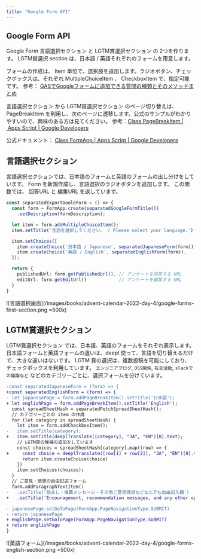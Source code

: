 ```yaml
---
title: "Google Form API"
---
```


## Google Form API


Google Form 言語選択セクション と LGTM賞選択セクション の 2つを作ります。
LGTM賞選択 section は、日本語 / 英語それぞれのフォームを用意します。

フォームの作成は、 Item 単位で、選択肢を追加します。ラジオボタン、チェックボックスは、それぞれ MultipleChoiceItem 、 CheckboxItem で、指定可能です。
参考： [GASでGoogleフォームに追加できる質問の種類とそのメソッドまとめ](https://tonari-it.com/gas-form-add-items/)

言語選択セクション から LGTM賞選択セクション のページ切り替えは、 PageBreakItem を利用し、次のページに遷移します。公式のサンプルがわかりやすいので、興味のある方は見てください。
参考：[Class PageBreakItem | Apps Script | Google Developers](https://developers.google.com/apps-script/reference/forms/page-break-item)

公式ドキュメント： [Class FormApp | Apps Script | Google Developers](https://developers.google.com/apps-script/reference/forms/form-app)

## 言語選択セクション

言語選択セクションでは、日本語のフォームと英語のフォームの出し分けをしています。
Form を新規作成し、言語選択のラジオボタンを追加します。
この関数では、 回答URL と 編集URL を返しています。

```js:google_form.ts
const separatedExportGooleForm = () => {
  const form = FormApp.create(separatedGoogleFormTitle())
    .setDescription(formDescription);

  let item = form.addMultipleChoiceItem();
  item.setTitle('言語を選択してください。 / Please select your language.')

  item.setChoices([
    item.createChoice('日本語 / Japanese', separatedJapaneseForm(form)),
    item.createChoice('英語 / English', separatedEnglishForm(form)),
  ]);

  return {
    publishedUrl: form.getPublishedUrl(), // アンケートを回答する URL
    editUrl: form.getEditUrl()            // アンケートを編集する URL
  }
}
```

![言語選択画面](/images/books/advent-calendar-2022-day-4/google-forms-first-section.png =500x)

## LGTM賞選択セクション

LGTM賞選択セクション では、日本語、英語のフォームをそれぞれ表示します。
日本語フォームと英語フォームの違いは、deepl 使って、言語を切り替えるだけで、大きな違いはないです。
LGTM 賞の選択は、複数投稿を可能にしており、チェックボックスを利用しています。
`エンジニアブログ`, `OSS関係`, `有志活動`, `slackでの議論など` などのカテゴリーごとに、選択フォームを分けています。

```diff js:google_form.ts
-const separatedJapaneseForm = (form) => {
+const separatedEnglishForm = (form) => {
- let japanesePage = form.addPageBreakItem().setTitle('日本語');
+ let englishPage = form.addPageBreakItem().setTitle('English');
  const spreadSheetHash = separatedFetchSpreadSheetHash();
  // カテゴリーごとの item の作成
  for (let category in spreadSheetHash) {
    let item = form.addCheckboxItem();
-   item.setTitle(category);
+   item.setTitle(deeplTranslate([category], "JA", "EN")[0].text);
    // LGTM賞の候補の追加をしています
    const choices = spreadSheetHash[category].map((row) => {
+     const choice = deeplTranslate([row[1] + row[2]], "JA", "EN")[0].text
      return item.createChoice(choice)
    })
    item.setChoices(choices);
  }
  // ご意見・感想の自由記述フォーム
  form.addParagraphTextItem()
-   .setTitle('励まし・推薦メッセージ・その他ご意見感想などなんでも自由記入欄')
+   .setTitle('Encouragement, recommendation messages, and any other opinions and impressions you may have.')

- japanesePage.setGoToPage(FormApp.PageNavigationType.SUBMIT)
- return japanesePage
+ englishPage.setGoToPage(FormApp.PageNavigationType.SUBMIT)
+ return englishPage
}
```

![英語フォーム](/images/books/advent-calendar-2022-day-4/google-forms-english-section.png =500x)
